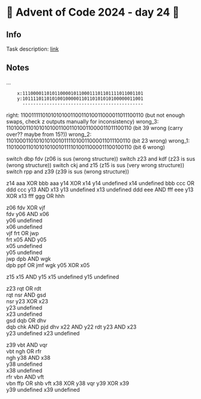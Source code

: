 # 🎄 Advent of Code 2024 - day 24 🎄

## Info

Task description: [link](https://adventofcode.com/2024/day/24)

## Notes

...

        x:111000011010110000101100011101101111011001101
        y:101111011010100100000110110101010100000011001
          ---------------------------------------------

right: 1100111110101010100110011010011000011011100110 (but not enough swaps, check z outputs manually for inconsistency)
wrong_3: 1101000110101010100110011010011000011011100110 (bit 39 wrong (carry over?? maybe from 15?))
wrong_2: 1101000110101010100101111010011000011011100110 (bit 23 wrong)
wrong_1: 1101000110101010100101111010011000011100100110 (bit 6 wrong)

switch dbp fdv (z06 is sus (wrong structure))
switch z23 and kdf (z23 is sus (wrong structure))
switch ckj and z15 (z15 is sus (very wrong structure))
switch rpp and z39 (z39 is sus (wrong structure))

z14 aaa XOR bbb
aaa y14 XOR x14
y14 undefined
x14 undefined
bbb ccc OR ddd
ccc y13 AND x13
y13 undefined
x13 undefined
ddd eee AND fff
eee y13 XOR x13
fff ggg OR hhh

z06 fdv XOR vjf  
 fdv y06 AND x06  
 y06 undefined  
 x06 undefined  
 vjf frt OR jwp  
 frt x05 AND y05  
 x05 undefined  
 y05 undefined  
 jwp dpb AND wgk  
 dpb ppf OR jmf
wgk y05 XOR x05

z15 x15 AND y15
x15 undefined
y15 undefined

z23 rqt OR rdt  
 rqt nsr AND gsd  
 nsr y23 XOR x23  
 y23 undefined  
 x23 undefined  
 gsd dqb OR dhv  
 dqb chk AND pjd
dhv x22 AND y22
rdt y23 AND x23  
 y23 undefined
x23 undefined

z39 vbt AND vqr  
 vbt ngh OR rfr  
 ngh y38 AND x38  
 y38 undefined  
 x38 undefined  
 rfr vbn AND vft  
 vbn ffp OR shb
vft x38 XOR y38
vqr y39 XOR x39  
 y39 undefined
x39 undefined
